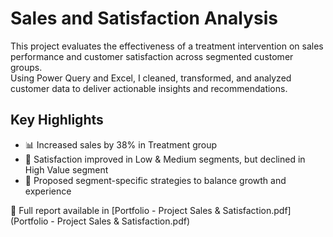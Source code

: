 # Sales and Satisfaction Analysis

This project evaluates the effectiveness of a treatment intervention on sales performance and customer satisfaction across segmented customer groups.  
Using Power Query and Excel, I cleaned, transformed, and analyzed customer data to deliver actionable insights and recommendations.

## Key Highlights
- 📊 Increased sales by 38% in Treatment group
- 🤝 Satisfaction improved in Low & Medium segments, but declined in High Value segment
- 🧠 Proposed segment-specific strategies to balance growth and experience

📄 Full report available in [Portfolio - Project Sales & Satisfaction.pdf](Portfolio - Project  Sales & Satisfaction.pdf)
